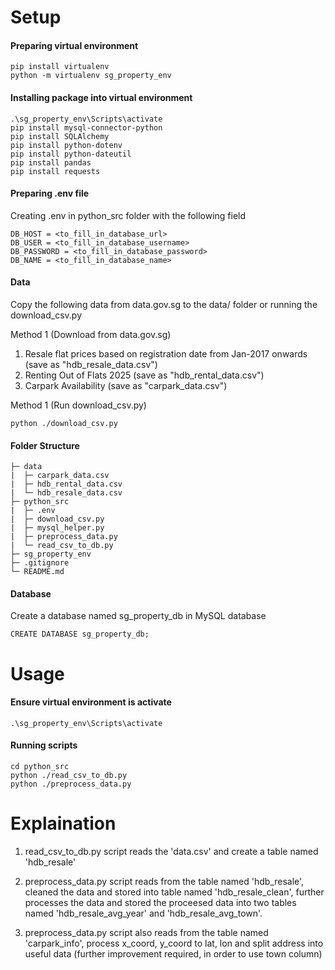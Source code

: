 # Setup
#### Preparing virtual environment
```
pip install virtualenv
python -m virtualenv sg_property_env
```

#### Installing package into virtual environment
```
.\sg_property_env\Scripts\activate
pip install mysql-connector-python
pip install SQLAlchemy
pip install python-dotenv
pip install python-dateutil
pip install pandas
pip install requests
```

#### Preparing .env file
Creating .env in python_src folder with the following field
```
DB_HOST = <to_fill_in_database_url>
DB_USER = <to_fill_in_database_username>
DB_PASSWORD = <to_fill_in_database_password>
DB_NAME = <to_fill_in_database_name>
```

#### Data
Copy the following data from data.gov.sg to the data/ folder or running the download_csv.py

Method 1 (Download from data.gov.sg)
1. Resale flat prices based on registration date from Jan-2017 onwards (save as "hdb_resale_data.csv")
2. Renting Out of Flats 2025 (save as "hdb_rental_data.csv")
3. Carpark Availability (save as "carpark_data.csv")

Method 1 (Run download_csv.py)
```
python ./download_csv.py
```

#### Folder Structure
```
├─ data
|  ├─ carpark_data.csv
|  ├─ hdb_rental_data.csv
|  └─ hdb_resale_data.csv
├─ python_src
|  ├─ .env
|  ├─ download_csv.py
|  ├─ mysql_helper.py
|  ├─ preprocess_data.py
|  └─ read_csv_to_db.py
├─ sg_property_env
├─ .gitignore
└─ README.md
```

#### Database
Create a database named sg_property_db in MySQL database
```
CREATE DATABASE sg_property_db;
```

# Usage
#### Ensure virtual environment is activate
```
.\sg_property_env\Scripts\activate
```

#### Running scripts
```
cd python_src
python ./read_csv_to_db.py
python ./preprocess_data.py
```

# Explaination

1. read_csv_to_db.py script reads the 'data.csv' and create a table named 'hdb_resale'

2. preprocess_data.py script reads from the table named 'hdb_resale', cleaned the data and stored into table named 'hdb_resale_clean', further processes the data and stored the proceesed data into two tables named 'hdb_resale_avg_year' and 'hdb_resale_avg_town'.

3. preprocess_data.py script also reads from the table named 'carpark_info', process x_coord, y_coord to lat, lon and split address into useful data (further improvement required, in order to use town column)